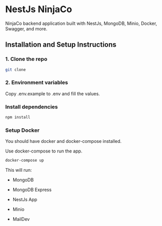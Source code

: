 # NestJs NinjaCo

NinjaCo backend application built with NestJs, MongoDB, Minio, Docker, Swagger, and more.

## Installation and Setup Instructions

### 1. Clone the repo

```bash
git clone
```

### 2. Environment variables

Copy .env.example to .env and fill the values.

### Install dependencies

```bash
npm install
```

### Setup Docker

You should have docker and docker-compose installed.

Use docker-compose to run the app.

```bash
docker-compose up
```

This will run:

- MongoDB

- MongoDB Express

- NestJs App

- Minio

- MailDev
